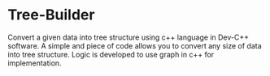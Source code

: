 # Tree-Builder
Convert a given data into tree structure using c++ language in Dev-C++ software. A simple and piece of code allows you to convert any size of data into tree structure. Logic is developed to use graph in c++ for implementation.

